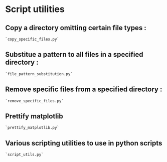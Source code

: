 # Script utilities

## Copy a directory omitting certain file types : 

    `copy_specific_files.py`

## Substitue a pattern to all files in a specified directory :
    
    `file_pattern_substitution.py`

## Remove specific files from a specified directory :

    `remove_specific_files.py`

## Prettify matplotlib

	`prettify_matplotlib.py` 

## Various scripting utilities to use in python scripts

	`script_utils.py` 